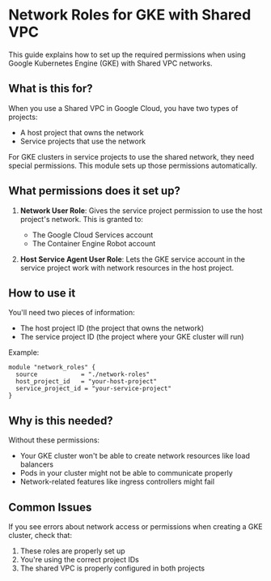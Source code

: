 # Network Roles for GKE with Shared VPC

This guide explains how to set up the required permissions when using Google Kubernetes Engine (GKE) with Shared VPC networks.

## What is this for?

When you use a Shared VPC in Google Cloud, you have two types of projects:
- A host project that owns the network
- Service projects that use the network

For GKE clusters in service projects to use the shared network, they need special permissions. This module sets up those permissions automatically.

## What permissions does it set up?

1. **Network User Role**: Gives the service project permission to use the host project's network. This is granted to:
   - The Google Cloud Services account
   - The Container Engine Robot account

2. **Host Service Agent User Role**: Lets the GKE service account in the service project work with network resources in the host project.

## How to use it

You'll need two pieces of information:
- The host project ID (the project that owns the network)
- The service project ID (the project where your GKE cluster will run)

Example:
```hcl
module "network_roles" {
  source            = "./network-roles"
  host_project_id   = "your-host-project"
  service_project_id = "your-service-project"
}
```

## Why is this needed?

Without these permissions:
- Your GKE cluster won't be able to create network resources like load balancers
- Pods in your cluster might not be able to communicate properly
- Network-related features like ingress controllers might fail

## Common Issues

If you see errors about network access or permissions when creating a GKE cluster, check that:
1. These roles are properly set up
2. You're using the correct project IDs
3. The shared VPC is properly configured in both projects